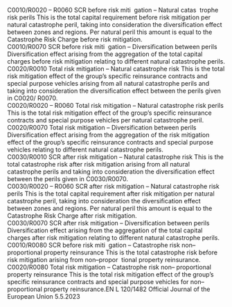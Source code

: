  
C0010/R0020 – 
R0060  SCR before risk miti ­
gation – Natural catas ­
trophe risk perils  This is the total capital requirement before risk mitigation per natural catastrophe 
peril, taking into consideration the diversification effect between zones and 
regions. 
Per natural peril this amount is equal to the Catastrophe Risk Charge before risk 
mitigation.  
C0010/R0070  SCR before risk miti ­
gation – Diversification 
between perils  Diversification effect arising from the aggregation of the total capital charges 
before risk mitigation relating to different natural catastrophe perils.  
C0020/R0010  Total risk mitigation – 
Natural catastrophe risk  This is the total risk mitigation effect of the group’s specific reinsurance contracts 
and special purpose vehicles arising from all natural catastrophe perils and taking 
into consideration the diversification effect between the perils given in C0020/ 
R0070.  
C0020/R0020 – 
R0060  Total risk mitigation – 
Natural catastrophe risk 
perils  This is the total risk mitigation effect of the group’s specific reinsurance contracts 
and special purpose vehicles per natural catastrophe peril.  
C0020/R0070  Total risk mitigation – 
Diversification between 
perils  Diversification effect arising from the aggregation of the risk mitigation effect of 
the group’s specific reinsurance contracts and special purpose vehicles relating to 
different natural catastrophe perils.  
C0030/R0010  SCR after risk mitigation 
– Natural catastrophe 
risk  This is the total catastrophe risk after risk mitigation arising from all natural 
catastrophe perils and taking into consideration the diversification effect 
between the perils given in C0030/R0070.  
C0030/R0020 – 
R0060  SCR after risk mitigation 
– Natural catastrophe 
risk perils  This is the total capital requirement after risk mitigation per natural catastrophe 
peril, taking into consideration the diversification effect between zones and 
regions. 
Per natural peril this amount is equal to the Catastrophe Risk Charge after risk 
mitigation.  
C0030/R0070  SCR after risk mitigation 
– Diversification between 
perils  Diversification effect arising from the aggregation of the total capital charges after 
risk mitigation relating to different natural catastrophe perils.  
C0010/R0080  SCR before risk miti ­
gation – Catastrophe risk 
non–proportional 
property reinsurance  This is the total catastrophe risk before risk mitigation arising from non–propor ­
tional property reinsurance.  
C0020/R0080  Total risk mitigation – 
Catastrophe risk non– 
proportional property 
reinsurance  This is the total risk mitigation effect of the group’s specific reinsurance contracts 
and special purpose vehicles for non–proportional property reinsurance.EN  L 120/1482 Official Journal of the European Union 5.5.2023